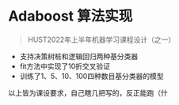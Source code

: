 # Adaboost 算法实现

> HUST2022年上半年机器学习课程设计（之一）

- 支持决策树桩和逻辑回归两种基分类器
- fit方法中实现了10折交叉验证
- 训练了1、5、10、100四种数目基分类器的模型
  
以上皆为课设要求，自己瞎几把写的，反正能跑（什
